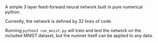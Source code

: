 A simple 3 layer feed-forward neural network built in pure numerical python.

Currently, the network is defined by 32 lines of code.

Running `python3 run_mnist.py` will train and test the network on the included MNIST dataset, but the numnet itself can be applied to any data.

